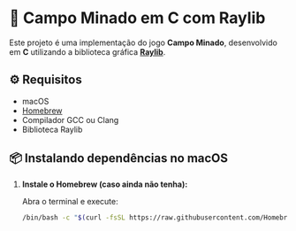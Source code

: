# 🧨 Campo Minado em C com Raylib

Este projeto é uma implementação do jogo **Campo Minado**, desenvolvido em **C** utilizando a biblioteca gráfica **[Raylib](https://www.raylib.com/)**.

## ⚙️ Requisitos

- macOS
- [Homebrew](https://brew.sh/)
- Compilador GCC ou Clang
- Biblioteca Raylib

## 📦 Instalando dependências no macOS

1. **Instale o Homebrew (caso ainda não tenha):**

   Abra o terminal e execute:
   ```bash
   /bin/bash -c "$(curl -fsSL https://raw.githubusercontent.com/Homebrew/install/HEAD/install.sh)"

